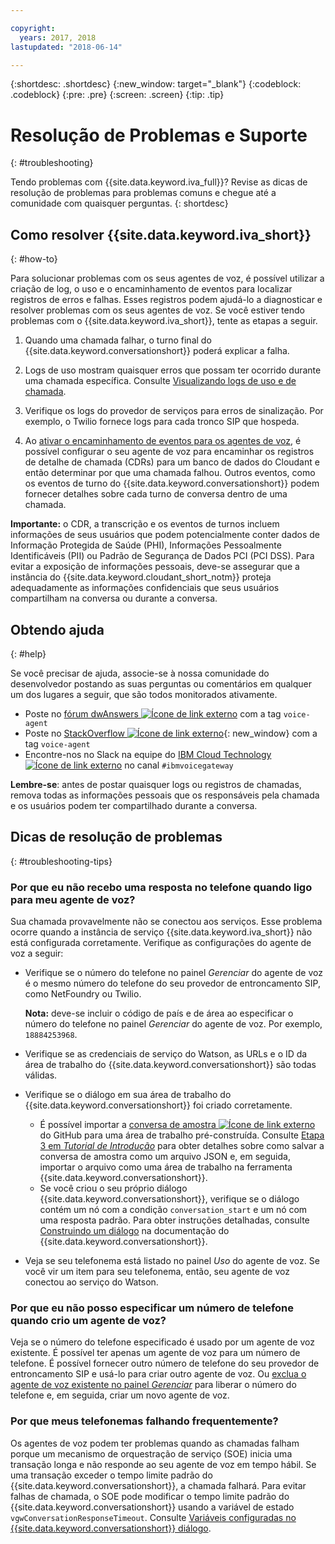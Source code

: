 ```yaml
---

copyright:
  years: 2017, 2018
lastupdated: "2018-06-14"

---
```


{:shortdesc: .shortdesc}
{:new_window: target="_blank"}
{:codeblock: .codeblock}
{:pre: .pre}
{:screen: .screen}
{:tip: .tip}

# Resolução de Problemas e Suporte
{: #troubleshooting}

Tendo problemas com {{site.data.keyword.iva_full}}? Revise as dicas de resolução de problemas para problemas comuns e chegue até a comunidade com quaisquer perguntas.
{: shortdesc}

## Como resolver {{site.data.keyword.iva_short}}
{: #how-to}

Para solucionar problemas com os seus agentes de voz, é possível utilizar a criação de log, o uso e o encaminhamento de
eventos para localizar registros de erros e falhas. Esses registros podem ajudá-lo a diagnosticar e resolver problemas com os seus
agentes de voz. Se você estiver tendo problemas com o {{site.data.keyword.iva_short}}, tente as etapas a seguir.

1. Quando uma chamada falhar, o turno final do {{site.data.keyword.conversationshort}} poderá explicar a falha.

1. Logs de uso mostram quaisquer erros que possam ter ocorrido durante uma chamada específica. Consulte [Visualizando logs de uso e de chamada](logging.html).

1. Verifique os logs do provedor de serviços para erros de sinalização. Por exemplo, o Twilio fornece logs para cada tronco SIP
que hospeda.

1. Ao [ativar o encaminhamento de eventos para os agentes de voz](event-forwarding.html), é possível
configurar o seu agente de voz para encaminhar os registros de detalhe de chamada (CDRs) para um banco de dados do
Cloudant e então determinar por que uma chamada falhou. Outros eventos, como os eventos de turno do
{{site.data.keyword.conversationshort}} podem fornecer detalhes sobre cada turno de conversa dentro de uma chamada.

**Importante:** o CDR, a transcrição e os eventos de turnos incluem informações de seus usuários que podem potencialmente conter dados de Informação Protegida de Saúde (PHI), Informações Pessoalmente Identificáveis (PII) ou Padrão de Segurança de Dados PCI (PCI DSS). Para evitar a exposição de informações pessoais, deve-se assegurar que a instância do {{site.data.keyword.cloudant_short_notm}} proteja adequadamente as informações confidenciais que seus usuários compartilham na conversa ou durante a conversa.


## Obtendo ajuda
{: #help}

Se você precisar de ajuda, associe-se à nossa comunidade do desenvolvedor postando as suas perguntas ou comentários em
qualquer um dos lugares a seguir, que são todos monitorados ativamente.

* Poste no [fórum dwAnswers ![Ícone de link externo](../../icons/launch-glyph.svg "Ícone de link externo")](https://developer.ibm.com/answers/topics/voice-agent/) com a tag `voice-agent`
* Poste no [StackOverflow ![Ícone de link externo](../../icons/launch-glyph.svg "Ícone de link externo")](http://stackoverflow.com/questions/tagged/voice-agent){: new_window} com a tag `voice-agent`
* Encontre-nos no Slack na equipe do [IBM Cloud Technology ![Ícone de link externo](../../icons/launch-glyph.svg "Ícone de link externo")](https://slack-invite-ibm-cloud-tech.mybluemix.net/) no canal `#ibmvoicegateway`

**Lembre-se**: antes de postar quaisquer logs ou registros de chamadas, remova todas as informações pessoais
que os responsáveis pela chamada e os usuários podem ter compartilhado durante a conversa.

## Dicas de resolução de problemas
{: #troubleshooting-tips}

### Por que eu não recebo uma resposta no telefone quando ligo para meu agente de voz?

Sua chamada provavelmente não se conectou aos serviços. Esse problema ocorre quando a instância de serviço {{site.data.keyword.iva_short}} não está configurada corretamente. Verifique as configurações do agente de voz a seguir:

* Verifique se o número do telefone no painel _Gerenciar_ do agente de voz é o mesmo número do telefone do
seu provedor de entroncamento SIP, como NetFoundry ou Twilio.

   **Nota:** deve-se incluir o código de país e de área ao especificar o número do telefone no
painel _Gerenciar_ do agente de voz. Por exemplo, `18884253968`.

* Verifique se as credenciais de serviço do Watson, as URLs e o ID da área de trabalho do {{site.data.keyword.conversationshort}} são todas válidas.
* Verifique se o diálogo em sua área de trabalho do {{site.data.keyword.conversationshort}} foi criado corretamente.
  * É possível importar a [conversa de amostra ![Ícone de link externo](../../icons/launch-glyph.svg "Ícone de link externo")](https://github.com/WASdev/sample.voice.gateway/blob/master/conversation/voice-gateway-conversation-en.json) do GitHub para uma área de trabalho pré-construída. Consulte [Etapa 3 em *Tutorial de Introdução*](getting-started.html#step3) para obter detalhes sobre
como salvar a conversa de amostra como um arquivo JSON e, em seguida, importar o arquivo como uma área de trabalho na ferramenta {{site.data.keyword.conversationshort}}.
  * Se você criou o seu próprio diálogo {{site.data.keyword.conversationshort}}, verifique se o diálogo
contém um nó com a condição `conversation_start` e um nó com uma resposta padrão. Para obter instruções detalhadas, consulte [Construindo um diálogo](../conversation/dialog-build.html) na documentação do {{site.data.keyword.conversationshort}}.
* Veja se seu telefonema está listado no painel _Uso_ do agente de voz. Se você vir um item para seu telefonema, então, seu agente de voz conectou ao serviço do Watson.

### Por que eu não posso especificar um número de telefone quando crio um agente de voz?

Veja se o número do telefone especificado é usado por um agente de voz existente. É possível ter apenas um agente de voz para um número de telefone. É possível fornecer outro número de telefone do seu provedor de entroncamento SIP e usá-lo para criar outro agente de voz. Ou [exclua o agente de voz existente no painel _Gerenciar_](managing.html#delete_va) para liberar o
número do telefone e, em seguida, criar um novo agente de voz.

### Por que meus telefonemas falhando frequentemente?

Os agentes de voz podem ter problemas quando as chamadas falham porque um mecanismo de orquestração de serviço (SOE) inicia uma
transação longa e não responde ao seu agente de voz em tempo hábil. Se uma transação exceder o tempo limite padrão do
{{site.data.keyword.conversationshort}}, a chamada falhará. Para evitar falhas de chamada, o SOE pode modificar o
tempo limite padrão do {{site.data.keyword.conversationshort}} usando a variável de estado `vgwConversationResponseTimeout`. Consulte [Variáveis configuradas no {{site.data.keyword.conversationshort}} diálogo](https://www.ibm.com/support/knowledgecenter/SS4U29/api.html#variables-conv).
